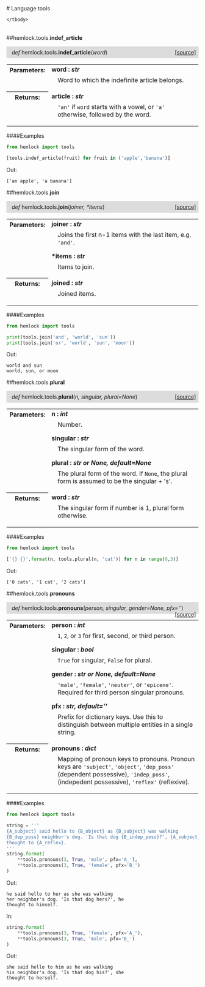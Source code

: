 <script src="https://cdn.mathjax.org/mathjax/latest/MathJax.js?config=TeX-AMS-MML_HTMLorMML" type="text/javascript"></script>

<link rel="stylesheet" href="https://assets.readthedocs.org/static/css/readthedocs-doc-embed.css" type="text/css" />

<style>
    a.src-href {
        float: right;
    }
    p.attr {
        margin-top: 0.5em;
        margin-left: 1em;
    }
    p.func-header {
        background-color: gainsboro;
        border-radius: 0.1em;
        padding: 0.5em;
        padding-left: 1em;
    }
    table.field-table {
        border-radius: 0.1em
    }
</style># Language tools

<table class="docutils field-list field-table" frame="void" rules="none">
    <col class="field-name" />
    <col class="field-body" />
    <tbody valign="top">
        
    </tbody>
</table>



##hemlock.tools.**indef_article**

<p class="func-header">
    <i>def</i> hemlock.tools.<b>indef_article</b>(<i>word</i>) <a class="src-href" target="_blank" href="https://github.com/dsbowen/hemlock/blob/master/hemlock/tools/lang.py#L3">[source]</a>
</p>



<table class="docutils field-list field-table" frame="void" rules="none">
    <col class="field-name" />
    <col class="field-body" />
    <tbody valign="top">
        <tr class="field">
    <th class="field-name"><b>Parameters:</b></td>
    <td class="field-body" width="100%"><b>word : <i>str</i></b>
<p class="attr">
    Word to which the indefinite article belongs.
</p></td>
</tr>
<tr class="field">
    <th class="field-name"><b>Returns:</b></td>
    <td class="field-body" width="100%"><b>article : <i>str</i></b>
<p class="attr">
    <code>'an'</code> if <code>word</code> starts with a vowel, or <code>'a'</code> otherwise, followed by the word.
</p></td>
</tr>
    </tbody>
</table>

####Examples

```python
from hemlock import tools

[tools.indef_article(fruit) for fruit in ('apple','banana')]
```

Out:

```
['an apple', 'a banana']
```

##hemlock.tools.**join**

<p class="func-header">
    <i>def</i> hemlock.tools.<b>join</b>(<i>joiner, *items</i>) <a class="src-href" target="_blank" href="https://github.com/dsbowen/hemlock/blob/master/hemlock/tools/lang.py#L32">[source]</a>
</p>



<table class="docutils field-list field-table" frame="void" rules="none">
    <col class="field-name" />
    <col class="field-body" />
    <tbody valign="top">
        <tr class="field">
    <th class="field-name"><b>Parameters:</b></td>
    <td class="field-body" width="100%"><b>joiner : <i>str</i></b>
<p class="attr">
    Joins the first n-1 items with the last item, e.g. <code>'and'</code>.
</p>
<b>*items : <i>str</i></b>
<p class="attr">
    Items to join.
</p></td>
</tr>
<tr class="field">
    <th class="field-name"><b>Returns:</b></td>
    <td class="field-body" width="100%"><b>joined : <i>str</i></b>
<p class="attr">
    Joined items.
</p></td>
</tr>
    </tbody>
</table>

####Examples

```python
from hemlock import tools

print(tools.join('and', 'world', 'sun'))
print(tools.join('or', 'world', 'sun', 'moon'))
```

Out:

```
world and sun
world, sun, or moon
```

##hemlock.tools.**plural**

<p class="func-header">
    <i>def</i> hemlock.tools.<b>plural</b>(<i>n, singular, plural=None</i>) <a class="src-href" target="_blank" href="https://github.com/dsbowen/hemlock/blob/master/hemlock/tools/lang.py#L73">[source]</a>
</p>



<table class="docutils field-list field-table" frame="void" rules="none">
    <col class="field-name" />
    <col class="field-body" />
    <tbody valign="top">
        <tr class="field">
    <th class="field-name"><b>Parameters:</b></td>
    <td class="field-body" width="100%"><b>n : <i>int</i></b>
<p class="attr">
    Number.
</p>
<b>singular : <i>str</i></b>
<p class="attr">
    The singular form of the word.
</p>
<b>plural : <i>str or None, default=None</i></b>
<p class="attr">
    The plural form of the word. If <code>None</code>, the plural form is assumed to be the singular + 's'.
</p></td>
</tr>
<tr class="field">
    <th class="field-name"><b>Returns:</b></td>
    <td class="field-body" width="100%"><b>word : <i>str</i></b>
<p class="attr">
    The singular form if number is 1, plural form otherwise.
</p></td>
</tr>
    </tbody>
</table>

####Examples

```python
from hemlock import tools

['{} {}'.format(n, tools.plural(n, 'cat')) for n in range(0,3)]
```

Out:

```
['0 cats', '1 cat', '2 cats']
```

##hemlock.tools.**pronouns**

<p class="func-header">
    <i>def</i> hemlock.tools.<b>pronouns</b>(<i>person, singular, gender=None, pfx=''</i>) <a class="src-href" target="_blank" href="https://github.com/dsbowen/hemlock/blob/master/hemlock/tools/lang.py#L108">[source]</a>
</p>



<table class="docutils field-list field-table" frame="void" rules="none">
    <col class="field-name" />
    <col class="field-body" />
    <tbody valign="top">
        <tr class="field">
    <th class="field-name"><b>Parameters:</b></td>
    <td class="field-body" width="100%"><b>person : <i>int</i></b>
<p class="attr">
    <code>1</code>, <code>2</code>, or <code>3</code> for first, second, or third person.
</p>
<b>singular : <i>bool</i></b>
<p class="attr">
    <code>True</code> for singular, <code>False</code> for plural.
</p>
<b>gender : <i>str or None, default=None</i></b>
<p class="attr">
    <code>'male'</code>, <code>'female'</code>, <code>'neuter'</code>, or <code>'epicene'</code>. Required for third person singular pronouns.
</p>
<b>pfx : <i>str, default=''</i></b>
<p class="attr">
    Prefix for dictionary keys. Use this to distinguish between multiple entities in a single string.
</p></td>
</tr>
<tr class="field">
    <th class="field-name"><b>Returns:</b></td>
    <td class="field-body" width="100%"><b>pronouns : <i>dict</i></b>
<p class="attr">
    Mapping of pronoun keys to pronouns. Pronoun keys are <code>'subject'</code>, <code>'object'</code>, <code>'dep_poss'</code> (dependent possessive), <code>'indep_poss'</code>, (indepedent possessive), <code>'reflex'</code> (reflexive).
</p></td>
</tr>
    </tbody>
</table>

####Examples

```python
from hemlock import tools

string = '''
{A_subject} said hello to {B_object} as {B_subject} was walking
{B_dep_poss} neighbor's dog. 'Is that dog {B_indep_poss}?', {A_subject}
thought to {A_reflex}.
'''
string.format(
    **tools.pronouns(3, True, 'male', pfx='A_'),
    **tools.pronouns(3, True, 'female', pfx='B_')
)
```

Out:

```
he said hello to her as she was walking
her neighbor's dog. 'Is that dog hers?', he
thought to himself.
```

In:

```python
string.format(
    **tools.pronouns(3, True, 'female', pfx='A_'),
    **tools.pronouns(3, True, 'male', pfx='B_')
)
```

Out:

```
she said hello to him as he was walking
his neighbor's dog. 'Is that dog his?', she
thought to herself.
```